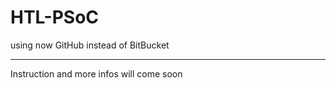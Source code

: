 # HTL-PSoC

using now GitHub instead of BitBucket

------

Instruction and more infos will come soon
